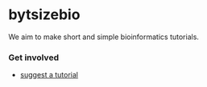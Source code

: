 # bytsizebio

We aim to make short and simple bioinformatics tutorials.

### Get involved

- <a href="https://forms.gle/cNeSPXgAhk7ufVtc6" class="external-link" target="_blank">suggest a tutorial</a>

